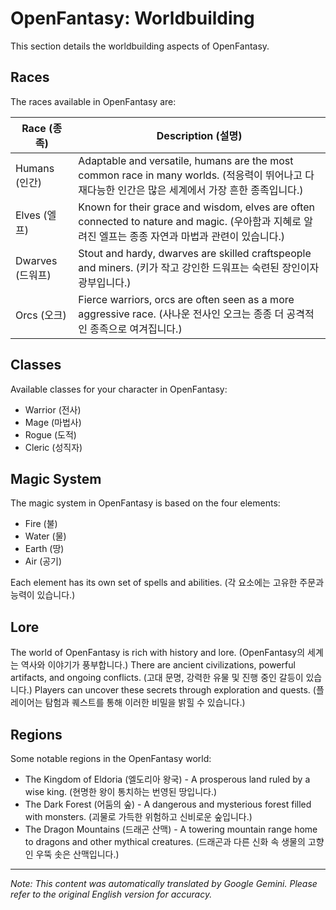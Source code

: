 # OpenFantasy: Worldbuilding

This section details the worldbuilding aspects of OpenFantasy.

## Races

The races available in OpenFantasy are:

| Race (종족) | Description (설명) |
|---|---|
| Humans (인간) | Adaptable and versatile, humans are the most common race in many worlds. (적응력이 뛰어나고 다재다능한 인간은 많은 세계에서 가장 흔한 종족입니다.) |
| Elves (엘프) | Known for their grace and wisdom, elves are often connected to nature and magic. (우아함과 지혜로 알려진 엘프는 종종 자연과 마법과 관련이 있습니다.) |
| Dwarves (드워프) | Stout and hardy, dwarves are skilled craftspeople and miners. (키가 작고 강인한 드워프는 숙련된 장인이자 광부입니다.) |
| Orcs (오크) | Fierce warriors, orcs are often seen as a more aggressive race. (사나운 전사인 오크는 종종 더 공격적인 종족으로 여겨집니다.) |

## Classes

Available classes for your character in OpenFantasy:

*   Warrior (전사)
*   Mage (마법사)
*   Rogue (도적)
*   Cleric (성직자)

## Magic System

The magic system in OpenFantasy is based on the four elements:

*   Fire (불)
*   Water (물)
*   Earth (땅)
*   Air (공기)

Each element has its own set of spells and abilities. (각 요소에는 고유한 주문과 능력이 있습니다.)

## Lore

The world of OpenFantasy is rich with history and lore. (OpenFantasy의 세계는 역사와 이야기가 풍부합니다.) There are ancient civilizations, powerful artifacts, and ongoing conflicts. (고대 문명, 강력한 유물 및 진행 중인 갈등이 있습니다.) Players can uncover these secrets through exploration and quests. (플레이어는 탐험과 퀘스트를 통해 이러한 비밀을 밝힐 수 있습니다.)

## Regions

Some notable regions in the OpenFantasy world:

*   The Kingdom of Eldoria (엘도리아 왕국) - A prosperous land ruled by a wise king. (현명한 왕이 통치하는 번영된 땅입니다.)
*   The Dark Forest (어둠의 숲) - A dangerous and mysterious forest filled with monsters. (괴물로 가득한 위험하고 신비로운 숲입니다.)
*   The Dragon Mountains (드래곤 산맥) - A towering mountain range home to dragons and other mythical creatures. (드래곤과 다른 신화 속 생물의 고향인 우뚝 솟은 산맥입니다.)


---
_Note: This content was automatically translated by Google Gemini. Please refer to the original English version for accuracy._